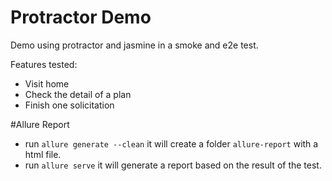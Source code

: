 # Protractor Demo
Demo using protractor and jasmine in a smoke and e2e test.

Features tested:

- Visit home
- Check the detail of a plan
- Finish one solicitation

#Allure Report

- run `allure generate --clean` it will create a folder `allure-report` with a html file.
- run `allure serve` it will generate a report based on the result of the test.

